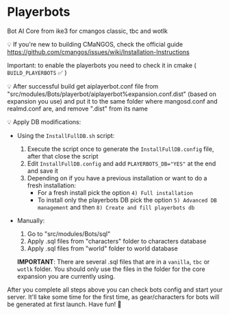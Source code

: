 # Playerbots
Bot AI Core from ike3 for cmangos classic, tbc and wotlk

💡  If you're new to building CMaNGOS, check the official guide
https://github.com/cmangos/issues/wiki/Installation-Instructions

Important: to enable the playerbots you need to check it in cmake ( `BUILD_PLAYERBOTS` ✅ )

💡  After successful build get aiplayerbot.conf file from "src/modules/Bots/playerbot/aiplayerbot%expansion.conf.dist" (based on expansion you use) and put it to the same folder where mangosd.conf and realmd.conf are, and remove ".dist" from its name

💡  Apply DB modifications:
- Using the `InstallFullDB.sh` script:
  1. Execute the script once to generate the `InstallFullDB.config` file, after that close the script
  2. Edit `InstallFullDB.config` and add `PLAYERBOTS_DB="YES"` at the end and save it
  3. Depending on if you have a previous installation or want to do a fresh installation:
     - For a fresh install pick the option `4) Full installation`
     - To install only the playerbots DB pick the option `5) Advanced DB management` and then `8) Create and fill playerbots db`

- Manually:
  1.  Go to "src/modules/Bots/sql"
  2.  Apply .sql files from "characters" folder to characters database
  3.  Apply .sql files from "world" folder to world database
  
  **IMPORTANT**: There are several .sql files that are in a `vanilla`, `tbc` or `wotlk` folder. You should only use the files in the folder for the core expansion you are currently using.

After you complete all steps above you can check bots config and start your server. It'll take some time for the first time, as gear/characters for bots will be generated at first launch. Have fun! 🥳

